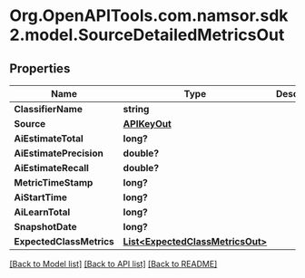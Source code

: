 # Org.OpenAPITools.com.namsor.sdk2.model.SourceDetailedMetricsOut
## Properties

Name | Type | Description | Notes
------------ | ------------- | ------------- | -------------
**ClassifierName** | **string** |  | [optional] 
**Source** | [**APIKeyOut**](APIKeyOut.md) |  | [optional] 
**AiEstimateTotal** | **long?** |  | [optional] 
**AiEstimatePrecision** | **double?** |  | [optional] 
**AiEstimateRecall** | **double?** |  | [optional] 
**MetricTimeStamp** | **long?** |  | [optional] 
**AiStartTime** | **long?** |  | [optional] 
**AiLearnTotal** | **long?** |  | [optional] 
**SnapshotDate** | **long?** |  | [optional] 
**ExpectedClassMetrics** | [**List&lt;ExpectedClassMetricsOut&gt;**](ExpectedClassMetricsOut.md) |  | [optional] 

[[Back to Model list]](../README.md#documentation-for-models) [[Back to API list]](../README.md#documentation-for-api-endpoints) [[Back to README]](../README.md)

